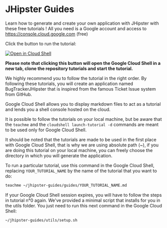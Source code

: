 # JHipster Guides

Learn how to generate and create your own application with JHipster with these free tutorials !
All you need is a Google account and access to https://console.cloud.google.com (free)

Click the button to run the tutorial:

[![Open in Cloud Shell](https://gstatic.com/cloudssh/images/open-btn.png)](https://console.cloud.google.com/cloudshell/open?git_repo=https://github.com/seraphinandrieux/jhipster-guides&tutorial=guides/00_setting_up_your_environment.md)

**Please note that clicking this button will open the Google Cloud Shell in a new tab, clone the repository tutorials and start the tutorial.**

We highly recommend you to follow the tutorial in the right order. By following these tutorials, you will create an application named BugTrackerJHipster that is inspired from the famous Ticket Issue system from GitHub.

Google Cloud Shell allows you to display markdown files to act as a tutorial and lends you a shell console hosted on the cloud.

It is possible to follow the tutorials on your local machine, but be aware that the `teachme` and the `cloudshell launch-tutorial -d` commands are meant to be used only for Google Cloud Shell.

It should be noted that the tutorials are made to be used in the first place with Google Cloud Shell, that is why we are using absolute path (~), if you are doing this tutorial on your local machine, you can freely choose the directory in which you will generate the application.

To run a particular tutorial, use this command in the Google Cloud Shell, replacing  `YOUR_TUTORIAL_NAME` by the name of the tutorial that you want to do:

```bash
teachme ~/jhipster-guides/guides/YOUR_TUTORIAL_NAME.md
```

If your Google Cloud Shell session expires, you will have to follow the steps in tutorial n°0 again. We've provided a minimal script that installs for you in the utils folder. You just need to run this next command in the Google Cloud Shell:

```bash
~/jhipster-guides/utils/setup.sh
```
